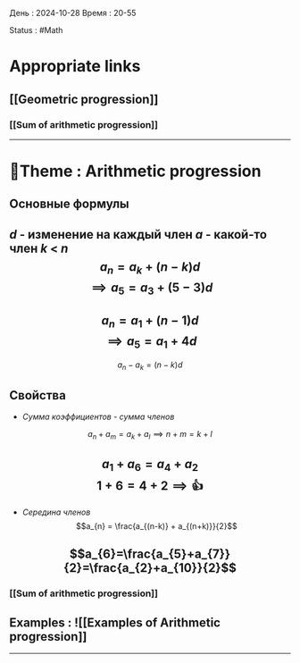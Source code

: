 День : 2024-10-28 
Время : 20-55

Status : #Math  


# Appropriate links
## [[Geometric progression]]
### [[Sum of arithmetic progression]]

---

# 📏Theme : Arithmetic progression

## Основные формулы 

*d* - изменение на каждый член
*a* - какой-то член
*k* < *n*
$$a_{n}=a_{k}+(n-k)d $$
$$\implies a_{5}=a_{3}+(5-3)d$$
---

$$a_{n}=a_{1}+(n-1)d$$
$$\implies a_{5}=a_{1}+4d$$
---
$$a_{n}-a_{k}=(n-k)d$$
## Свойства

- _Сумма коэффициентов  - сумма членов_

$$a_{n} + a_{m} =a_{k}+a_{l} \implies n+m = k+l $$

$$a_{1}+a_{6} = a_{4}+a_{2}$$
$$1+6=4+2 \implies👍$$
---
- *Середина членов*
$$a_{n} = \frac{a_{(n-k)} + a_{(n+k)}}{2}$$

$$a_{6}=\frac{a_{5}+a_{7}}{2}=\frac{a_{2}+a_{10}}{2}$$
---

### [[Sum of arithmetic progression]]




## Examples : ![[Examples of Arithmetic progression]]


---
